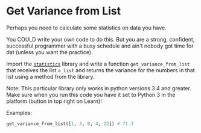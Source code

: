 # Get Variance from List

Perhaps you need to calculate some statistics on data you have.

You COULD write your own code to do this. But you are a strong, confident, successful programmer with a busy schedule and ain't nobody got time for dat (unless you want the practice).  

Import the [`statistics`](https://docs.python.org/3/library/statistics.html) library and write a function `get_variance_from_list` that receives the list `a_list` and returns the variance for the numbers in that list using a method from the library.

Note: This particular library only works in python versions 3.4 and greater. Make sure when you run this code you have it set to Python 3 in the platform (button in top right on Learn)!

Examples:

```python
get_variance_from_list([1, 3, 8, 4, 22]) # 71.3
```
